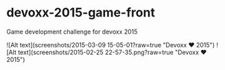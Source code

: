 # devoxx-2015-game-front
Game development challenge for devoxx 2015

![Alt text](screenshots/2015-03-09 15-05-01?raw=true "Devoxx ♥ 2015")
![Alt text](screenshots/2015-02-25 22-57-35.png?raw=true "Devoxx ♥ 2015")